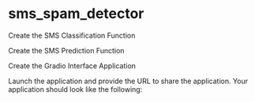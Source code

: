 # sms_spam_detector
Create the SMS Classification Function


Create the SMS Prediction Function


Create the Gradio Interface Application

Launch the application and provide the URL to share the application. Your application should look like the following: